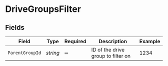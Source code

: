 # DriveGroupsFilter


## Fields

| Field                              | Type                               | Required                           | Description                        | Example                            |
| ---------------------------------- | ---------------------------------- | ---------------------------------- | ---------------------------------- | ---------------------------------- |
| `ParentGroupId`                    | *string*                           | :heavy_minus_sign:                 | ID of the drive group to filter on | 1234                               |